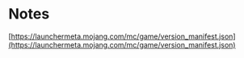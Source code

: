 # Notes
  
[https://launchermeta.mojang.com/mc/game/version_manifest.json](https://launchermeta.mojang.com/mc/game/version_manifest.json)
